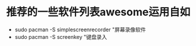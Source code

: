 # 推荐的一些软件列表awesome运用自如
- sudo pacman -S simplescreenrecorder   "屏幕录像软件
- sudo pacman -S screenkey              "键盘录入
